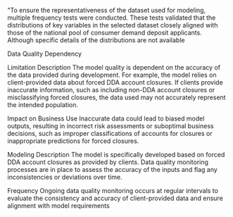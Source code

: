 "To ensure the representativeness of the dataset used for modeling, multiple frequency tests were conducted. These tests validated that the distributions of key variables in the selected dataset closely aligned with those of the national pool of consumer demand deposit applicants. Although specific details of the distributions are not available

Data Quality Dependency

Limitation Description
The model quality is dependent on the accuracy of the data provided during development. For example, the model relies on client-provided data about forced DDA account closures. If clients provide inaccurate information, such as including non-DDA account closures or misclassifying forced closures, the data used may not accurately represent the intended population.

Impact on Business Use
Inaccurate data could lead to biased model outputs, resulting in incorrect risk assessments or suboptimal business decisions, such as improper classifications of accounts for closures or inappropriate predictions for forced closures.

Modeling Description
The model is specifically developed based on forced DDA account closures as provided by clients. Data quality monitoring processes are in place to assess the accuracy of the inputs and flag any inconsistencies or deviations over time.

Frequency
Ongoing data quality monitoring occurs at regular intervals to evaluate the consistency and accuracy of client-provided data and ensure alignment with model requirements

